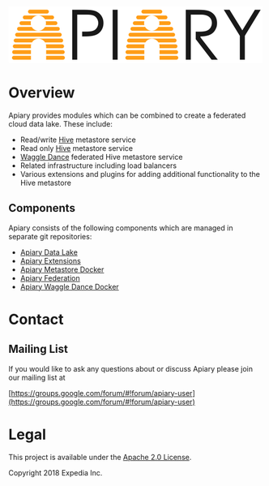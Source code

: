 ![Apiary.](media/apiary.png "Apiary Data lake.")

# Overview

Apiary provides modules which can be combined to create a federated cloud data lake. These include:
* Read/write [Hive](https://hive.apache.org) metastore service
* Read only [Hive](https://hive.apache.org) metastore service
* [Waggle Dance](https://github.com/HotelsDotCom/waggle-dance) federated Hive metastore service
* Related infrastructure including load balancers
* Various extensions and plugins for adding additional functionality to the Hive metastore

## Components
Apiary consists of the following components which are managed in separate git repositories:
* [Apiary Data Lake](https://github.com/ExpediaInc/apiary-data-lake)
* [Apiary Extensions](https://github.com/ExpediaInc/apiary-extensions)
* [Apiary Metastore Docker](https://github.com/ExpediaInc/apiary-metastore-docker)
* [Apiary Federation](https://github.com/ExpediaInc/apiary-federation)
* [Apiary Waggle Dance Docker](https://github.com/ExpediaInc/apiary-waggledance-docker)

# Contact

## Mailing List
If you would like to ask any questions about or discuss Apiary please join our mailing list at

  [https://groups.google.com/forum/#!forum/apiary-user](https://groups.google.com/forum/#!forum/apiary-user)

# Legal
This project is available under the [Apache 2.0 License](http://www.apache.org/licenses/LICENSE-2.0.html).

Copyright 2018 Expedia Inc.

